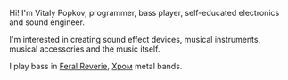 Hi! I'm Vitaly Popkov, programmer, bass player, self-educated electronics and sound engineer.

I'm interested in creating sound effect devices, musical instruments, musical accessories and the music itself.

I play bass in [Feral Reverie](https://vk.com/feral_reverie), [Хром](https://vk.com/metal_upp_your_ass) metal bands.

<!---
schpion/schpion is a ✨ special ✨ repository because its `README.md` (this file) appears on your GitHub profile.
You can click the Preview link to take a look at your changes.
--->

